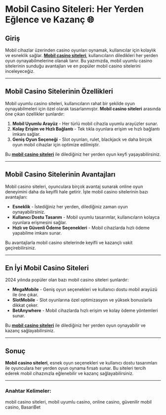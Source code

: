 # Mobil Casino Siteleri: Her Yerden Eğlence ve Kazanç 🌐

## Giriş

Mobil cihazlar üzerinden casino oyunları oynamak, kullanıcılar için kolaylık ve esneklik sağlar. **[Mobil casino siteleri](https://casinotr.link/gWCRZ4)**, kullanıcıların diledikleri her yerden oyun oynayabilmelerine olanak tanır. Bu yazımızda, mobil uyumlu casino sitelerinin sunduğu avantajları ve en popüler mobil casino sitelerini inceleyeceğiz.

---

## Mobil Casino Sitelerinin Özellikleri

Mobil uyumlu casino siteleri, kullanıcıların rahat bir şekilde oyun oynayabilmeleri için özel olarak tasarlanmıştır. **Mobil casino siteleri** arasında öne çıkan özellikler şunlardır:

1. **Mobil Uyumlu Arayüz** - Her türlü mobil cihazla uyumlu arayüzler sunar.
2. **Kolay Erişim ve Hızlı Bağlantı** - Tek tıkla oyunlara erişim ve hızlı bağlantı imkanı sağlar.
3. **Geniş Oyun Seçeneği** - Slot oyunları, rulet, blackjack ve daha birçok oyun mobil cihazlar için optimize edilmiştir.

Bu **[mobil casino siteleri](https://casinotr.link/gWCRZ4)** ile dilediğiniz her yerden oyun keyfi yaşayabilirsiniz.

---

## Mobil Casino Sitelerinin Avantajları

Mobil casino siteleri, oyunculara birçok avantaj sunarak online oyun deneyimini daha da keyifli hale getirir. İşte mobil casino sitelerinin bazı avantajları:

- **Esneklik** - İstediğiniz her yerden, dilediğiniz zaman oyun oynayabilirsiniz.
- **Kullanıcı Dostu Tasarım** - Mobil uyumlu tasarımlar, kullanıcıların kolayca oyunlara erişmesini sağlar.
- **Hızlı ve Güvenli Ödeme Seçenekleri** - Mobil cihazlarda hızlı ödeme yapabilme imkanı sunar.

Bu avantajlarla mobil casino sitelerinde keyifli ve kazançlı vakit geçirebilirsiniz.

---

## En İyi Mobil Casino Siteleri

2024 yılında popüler olan bazı mobil casino siteleri şunlardır:

- **MegaMobile** - Geniş oyun seçenekleri ve kullanıcı dostu mobil arayüzü ile öne çıkar.
- **SlotMobile** - Slot oyunlarına özel optimizasyon ve yüksek bonuslarla dikkat çeker.
- **BetAnywhere** - Mobil cihazlarda hızlı erişim ve kolay ödeme yöntemleri sunar.

Bu **[mobil casino siteleri](https://casinotr.link/gWCRZ4)** ile dilediğiniz her yerden oyun oynayabilir ve kazanç sağlayabilirsiniz.

---

## Sonuç

**Mobil casino siteleri**, esnek oyun seçenekleri ve kullanıcı dostu tasarımları ile oyunculara her yerden oyun oynama fırsatı sunar. Bu siteleri tercih ederek mobil cihazınızla eğlenebilir ve kazanç sağlayabilirsiniz.

---

### Anahtar Kelimeler:
mobil casino siteleri, mobil uyumlu casino, online casino, güvenilir mobil casino, BasariBet

